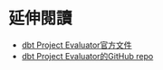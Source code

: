# 延伸閱讀
- [dbt Project Evaluator官方文件](https://dbt-labs.github.io/dbt-project-evaluator/latest/)
- [dbt Project Evaluator的GitHub repo](https://github.com/dbt-labs/dbt-project-evaluator)
